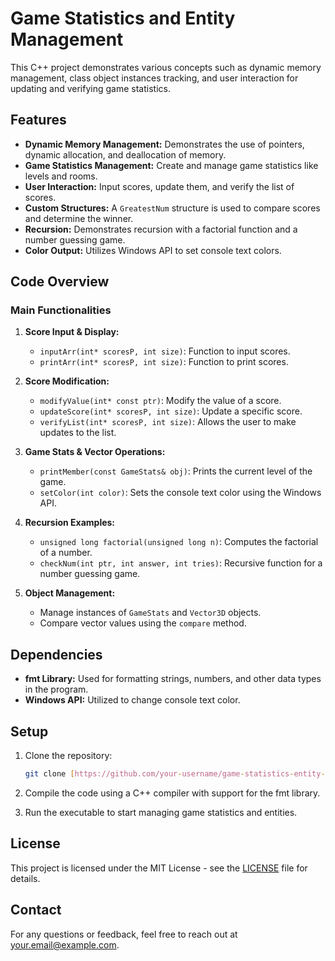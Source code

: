 # Game Statistics and Entity Management

This C++ project demonstrates various concepts such as dynamic memory management, class object instances tracking, and user interaction for updating and verifying game statistics.

## Features

- **Dynamic Memory Management:** Demonstrates the use of pointers, dynamic allocation, and deallocation of memory.
- **Game Statistics Management:** Create and manage game statistics like levels and rooms.
- **User Interaction:** Input scores, update them, and verify the list of scores.
- **Custom Structures:** A `GreatestNum` structure is used to compare scores and determine the winner.
- **Recursion:** Demonstrates recursion with a factorial function and a number guessing game.
- **Color Output:** Utilizes Windows API to set console text colors.

## Code Overview

### Main Functionalities

1. **Score Input & Display:** 
   - `inputArr(int* scoresP, int size)`: Function to input scores.
   - `printArr(int* scoresP, int size)`: Function to print scores.

2. **Score Modification:**
   - `modifyValue(int* const ptr)`: Modify the value of a score.
   - `updateScore(int* scoresP, int size)`: Update a specific score.
   - `verifyList(int* scoresP, int size)`: Allows the user to make updates to the list.

3. **Game Stats & Vector Operations:**
   - `printMember(const GameStats& obj)`: Prints the current level of the game.
   - `setColor(int color)`: Sets the console text color using the Windows API.

4. **Recursion Examples:**
   - `unsigned long factorial(unsigned long n)`: Computes the factorial of a number.
   - `checkNum(int ptr, int answer, int tries)`: Recursive function for a number guessing game.

5. **Object Management:**
   - Manage instances of `GameStats` and `Vector3D` objects.
   - Compare vector values using the `compare` method.

## Dependencies

- **fmt Library:** Used for formatting strings, numbers, and other data types in the program.
- **Windows API:** Utilized to change console text color.

## Setup

1. Clone the repository:

    ```bash
    git clone [https://github.com/your-username/game-statistics-entity-management.git](https://github.com/Tanner-Davison/CPLUS_PLUS_Learning_Project.git)
    ```

2. Compile the code using a C++ compiler with support for the fmt library.

3. Run the executable to start managing game statistics and entities.

## License

This project is licensed under the MIT License - see the [LICENSE](LICENSE) file for details.

## Contact

For any questions or feedback, feel free to reach out at your.email@example.com.

